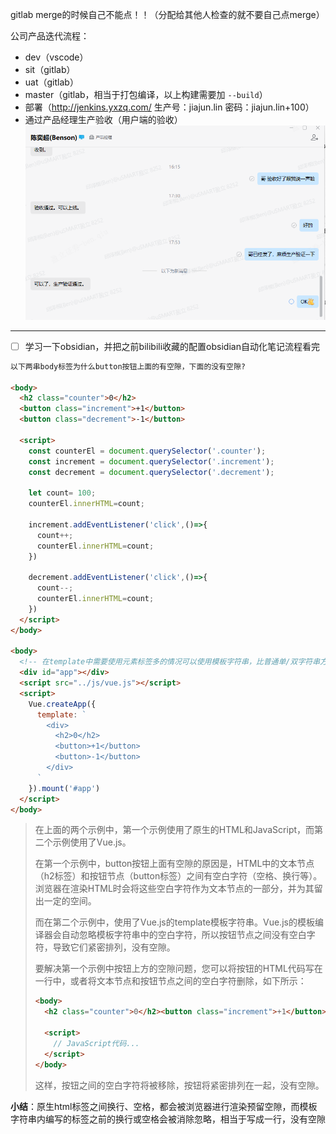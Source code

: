 gitlab merge的时候自己不能点！！（分配给其他人检查的就不要自己点merge）

公司产品迭代流程：

- dev（vscode）
- sit（gitlab）
- uat（gitlab）
- master（gitlab，相当于打包编译，以上构建需要加 `--build`）
- 部署（http://jenkins.yxzq.com/ 生产号：jiajun.lin 密码：jiajun.lin+100）
- 通过产品经理生产验收（用户端的验收）![image-20230711175631958](7月11日.assets\image-20230711175631958.png)

---

- [ ] 学习一下obsidian，并把之前bilibili收藏的配置obsidian自动化笔记流程看完

```html
以下两串body标签为什么button按钮上面的有空隙，下面的没有空隙?

<body>
  <h2 class="counter">0</h2>
  <button class="increment">+1</button>
  <button class="decrement">-1</button>

  <script>
    const counterEl = document.querySelector('.counter');
    const increment = document.querySelector('.increment');
    const decrement = document.querySelector('.decrement');

    let count= 100;
    counterEl.innerHTML=count;

    increment.addEventListener('click',()=>{
      count++;
      counterEl.innerHTML=count;
    })

    decrement.addEventListener('click',()=>{
      count--;
      counterEl.innerHTML=count;
    })
  </script>
</body>

<body>
  <!-- 在template中需要使用元素标签多的情况可以使用模板字符串，比普通单/双字符串方便 -->
  <div id="app"></div>
  <script src="../js/vue.js"></script>
  <script>
    Vue.createApp({
      template: `
        <div>
          <h2>0</h2>
          <button>+1</button>
          <button>-1</button>  
        </div>
      `
    }).mount('#app')
  </script>
</body>
```

> 在上面的两个示例中，第一个示例使用了原生的HTML和JavaScript，而第二个示例使用了Vue.js。
>
> 在第一个示例中，button按钮上面有空隙的原因是，HTML中的文本节点（h2标签）和按钮节点（button标签）之间有空白字符（空格、换行等）。浏览器在渲染HTML时会将这些空白字符作为文本节点的一部分，并为其留出一定的空间。
>
> 而在第二个示例中，使用了Vue.js的template模板字符串。Vue.js的模板编译器会自动忽略模板字符串中的空白字符，所以按钮节点之间没有空白字符，导致它们紧密排列，没有空隙。
>
> 要解决第一个示例中按钮上方的空隙问题，您可以将按钮的HTML代码写在一行中，或者将文本节点和按钮节点之间的空白字符删除，如下所示：
>
> ```html
> <body>
>   <h2 class="counter">0</h2><button class="increment">+1</button><button class="decrement">-1</button>
> 
>   <script>
>     // JavaScript代码...
>   </script>
> </body>
> ```
>
> 这样，按钮之间的空白字符将被移除，按钮将紧密排列在一起，没有空隙。

**小结**：原生html标签之间换行、空格，都会被浏览器进行渲染预留空隙，而模板字符串内编写的标签之前的换行或空格会被消除忽略，相当于写成一行，没有空隙